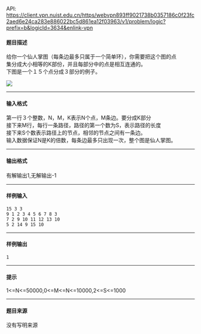API: https://client.vpn.nuist.edu.cn/https/webvpn893ff9021738b0357186c0f23fc2aed6e24ca283e886022bc5d861ea12f03963/v1/problem/logic?prefix=b&logicId=3634&enlink-vpn

#### 题目描述

给你一个仙人掌图（每条边最多只属于一个简单环），你需要把这个图的点  
集分成大小相等的K部份，并且每部分中的点是相互连通的。  
下图是一个１５个点分成３部分的例子。

![](../file/3634_0.jpg)

---

#### 输入格式

第一行３个整数，N，M，K表示N个点，M条边。要分成K部分  
接下来M行，每行一条路径，路径的第一个数为S，表示路径的长度  
接下来S个数表示路径上的节点，相邻的节点之间有一条边。  
输入数据保证N是K的倍数，每条边最多只出现一次，整个图是仙人掌图。

---

#### 输出格式

有解输出1,无解输出-1

---

#### 样例输入
```
15 3 3
9 1 2 3 4 5 6 7 8 3
7 2 9 10 11 12 13 10
5 2 14 9 15 10

```

---

#### 样例输出
```
1
```

---

#### 提示

1<=N<=50000,0<=M<=N<=10000,2<=S<=1000

---

#### 题目来源

没有写明来源